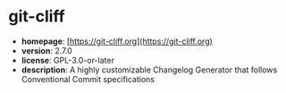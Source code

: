 # git-cliff

- **homepage**: [https://git-cliff.org](https://git-cliff.org)
- **version**: 2.7.0
- **license**: GPL-3.0-or-later
- **description**: A highly customizable Changelog Generator that follows Conventional Commit specifications

